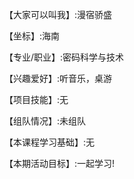 【大家可以叫我】:漫宿骄盛    

【坐标】:海南          

【专业/职业】:密码科学与技术        

【兴趣爱好】:听音乐，桌游       

【项目技能】:无       

【组队情况】:未组队         

【本课程学习基础】:无            

【本期活动目标】:一起学习!      

